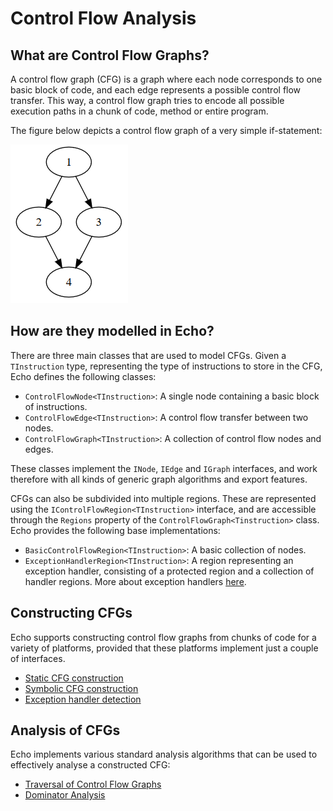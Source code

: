 Control Flow Analysis
=====================

What are Control Flow Graphs?
-----------------------------

A control flow graph (CFG) is a graph where each node corresponds to one basic block of code, and each edge represents a possible control flow transfer. This way, a control flow graph tries to encode all possible execution paths in a chunk of code, method or entire program.

The figure below depicts a control flow graph of a very simple if-statement:

![If statement](img/if.png)

How are they modelled in Echo?
------------------------------

There are three main classes that are used to model CFGs. Given a `TInstruction` type, representing the type of instructions to store in the CFG, Echo defines the following classes:
- `ControlFlowNode<TInstruction>`: A single node containing a basic block of instructions.
- `ControlFlowEdge<TInstruction>`: A control flow transfer between two nodes.
- `ControlFlowGraph<TInstruction>`: A collection of control flow nodes and edges.

These classes implement the `INode`, `IEdge` and `IGraph` interfaces, and work therefore with all kinds of generic graph algorithms and export features.

CFGs can also be subdivided into multiple regions. These are represented using the `IControlFlowRegion<TInstruction>` interface, and are accessible through the `Regions` property of the `ControlFlowGraph<Tinstruction>` class. Echo provides the following base implementations:
- `BasicControlFlowRegion<TInstruction>`: A basic collection of nodes.
- `ExceptionHandlerRegion<TInstruction>`: A region representing an exception handler, consisting of a protected region and a collection of handler regions. More about exception handlers [here](ExceptionHandlers.md).


Constructing CFGs
-----------------

Echo supports constructing control flow graphs from chunks of code for a variety of platforms, provided that these platforms implement just a couple of interfaces.

- [Static CFG construction](StaticCfg.md)
- [Symbolic CFG construction](SymbolicCfg.md)
- [Exception handler detection](ExceptionHandlers.md)

Analysis of CFGs
----------------

Echo implements various standard analysis algorithms that can be used to effectively analyse a constructed CFG:

- [Traversal of Control Flow Graphs](Traversals.md)
- [Dominator Analysis](Dominators.md)
